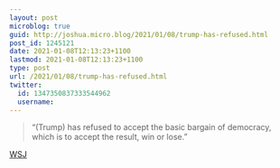 ```yaml
---
layout: post
microblog: true
guid: http://joshua.micro.blog/2021/01/08/trump-has-refused.html
post_id: 1245121
date: 2021-01-08T12:13:23+1100
lastmod: 2021-01-08T12:13:23+1100
type: post
url: /2021/01/08/trump-has-refused.html
twitter:
  id: 1347350837333544962
  username: 
---
```

> “(Trump) has refused to accept the basic bargain of democracy, which is to accept the result, win or lose.”

[WSJ](https://www.wsj.com/articles/donald-trumps-final-days-11610062773)
